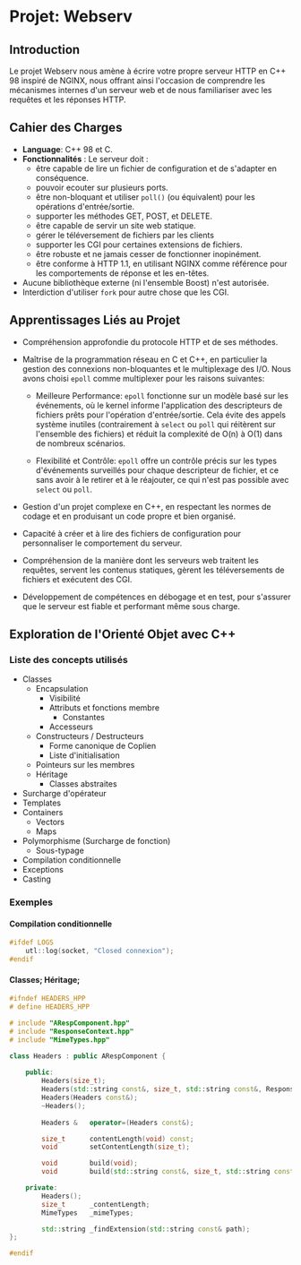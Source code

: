 # Projet: Webserv



## Introduction
Le projet Webserv nous amène à écrire votre propre serveur HTTP en C++ 98 inspiré de NGINX, nous offrant ainsi l'occasion de comprendre les mécanismes internes d'un serveur web et de nous familiariser avec les requêtes et les réponses HTTP.

## Cahier des Charges
- **Language**: C++ 98 et C.
- **Fonctionnalités** : Le serveur doit :
  - être capable de lire un fichier de configuration et de s'adapter en conséquence.
  - pouvoir ecouter sur plusieurs ports.
  - être non-bloquant et utiliser `poll()` (ou équivalent) pour les opérations d'entrée/sortie.
  - supporter les méthodes GET, POST, et DELETE.
  - être capable de servir un site web statique.
  - gérer le téléversement de fichiers par les clients
  - supporter les CGI pour certaines extensions de fichiers.
  - être robuste et ne jamais cesser de fonctionner inopinément.
  - être conforme à HTTP 1.1, en utilisant NGINX comme référence pour les comportements de réponse et les en-têtes.
- Aucune bibliothèque externe (ni l'ensemble Boost) n'est autorisée.
- Interdiction d'utiliser `fork` pour autre chose que les CGI.

## Apprentissages Liés au Projet
- Compréhension approfondie du protocole HTTP et de ses méthodes.
- Maîtrise de la programmation réseau en C et C++, en particulier la gestion des connexions non-bloquantes et le multiplexage des I/O. Nous avons choisi `epoll` comme multiplexer pour les raisons suivantes:

	- Meilleure Performance: `epoll` fonctionne sur un modèle basé sur les événements, où le kernel informe l'application des descripteurs de fichiers prêts pour l'opération d'entrée/sortie. Cela évite des appels système inutiles (contrairement à `select` ou `poll` qui réitèrent sur l'ensemble des fichiers) et réduit la complexité de O(n) à O(1) dans de nombreux scénarios.

	- Flexibilité et Contrôle: `epoll` offre un contrôle précis sur les types d'événements surveillés pour chaque descripteur de fichier, et ce sans avoir à le retirer et à le réajouter, ce qui n'est pas possible avec `select` ou `poll`.

- Gestion d'un projet complexe en C++, en respectant les normes de codage et en produisant un code propre et bien organisé.
- Capacité à créer et à lire des fichiers de configuration pour personnaliser le comportement du serveur.
- Compréhension de la manière dont les serveurs web traitent les requêtes, servent les contenus statiques, gèrent les téléversements de fichiers et exécutent des CGI.
- Développement de compétences en débogage et en test, pour s'assurer que le serveur est fiable et performant même sous charge.


## Exploration de l'Orienté Objet avec C++

### Liste des concepts utilisés
- Classes
  - Encapsulation
    - Visibilité
    - Attributs et fonctions membre
      - Constantes
    - Accesseurs
  - Constructeurs / Destructeurs
    - Forme canonique de Coplien
    - Liste d'initialisation
  - Pointeurs sur les membres
  - Héritage
    - Classes abstraites  
- Surcharge d'opérateur
- Templates
- Containers
  - Vectors
  - Maps
- Polymorphisme (Surcharge de fonction)
  - Sous-typage
- Compilation conditionnelle
- Exceptions
- Casting

### Exemples

#### Compilation conditionnelle
```cpp
#ifdef LOGS
	utl::log(socket, "Closed connexion");
#endif
```

#### Classes; Héritage; 
```cpp
#ifndef HEADERS_HPP
# define HEADERS_HPP

# include "ARespComponent.hpp"
# include "ResponseContext.hpp"
# include "MimeTypes.hpp"

class Headers : public ARespComponent {
	
	public:
		Headers(size_t);
		Headers(std::string const&, size_t, std::string const&, ResponseContext const&, std::string const&);
		Headers(Headers const&);
		~Headers();
	
		Headers &	operator=(Headers const&);

		size_t		contentLength(void) const;
		void		setContentLength(size_t);

		void 		build(void);
		void		build(std::string const&, size_t, std::string const&, ResponseContext const&, std::string const&);

	private:
		Headers();
		size_t		_contentLength;
		MimeTypes	_mimeTypes;

		std::string	_findExtension(std::string const& path);
};

#endif
```
